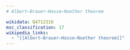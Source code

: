 ```yaml
---
# Albert–Brauer–Hasse–Noether theorem

wikidata: Q4712316
msc_classification: 17
wikipedia_links:
  - "[[Albert–Brauer–Hasse–Noether theorem]]"
---
```

